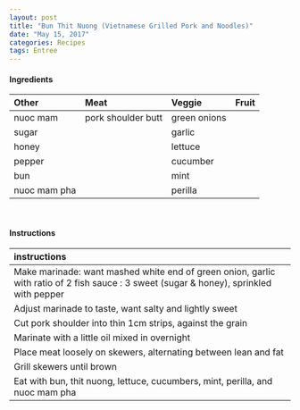 ```yaml
---
layout: post
title: "Bun Thit Nuong (Vietnamese Grilled Pork and Noodles)"
date: "May 15, 2017"
categories: Recipes
tags: Entree
---
```









#### Ingredients

<table class = "presenttab">
 <thead>
  <tr>
   <th style="text-align:left;"> Other </th>
   <th style="text-align:left;"> Meat </th>
   <th style="text-align:left;"> Veggie </th>
   <th style="text-align:left;"> Fruit </th>
  </tr>
 </thead>
<tbody>
  <tr>
   <td style="text-align:left;"> nuoc mam </td>
   <td style="text-align:left;"> pork shoulder butt </td>
   <td style="text-align:left;"> green onions </td>
   <td style="text-align:left;">  </td>
  </tr>
  <tr>
   <td style="text-align:left;"> sugar </td>
   <td style="text-align:left;">  </td>
   <td style="text-align:left;"> garlic </td>
   <td style="text-align:left;">  </td>
  </tr>
  <tr>
   <td style="text-align:left;"> honey </td>
   <td style="text-align:left;">  </td>
   <td style="text-align:left;"> lettuce </td>
   <td style="text-align:left;">  </td>
  </tr>
  <tr>
   <td style="text-align:left;"> pepper </td>
   <td style="text-align:left;">  </td>
   <td style="text-align:left;"> cucumber </td>
   <td style="text-align:left;">  </td>
  </tr>
  <tr>
   <td style="text-align:left;"> bun </td>
   <td style="text-align:left;">  </td>
   <td style="text-align:left;"> mint </td>
   <td style="text-align:left;">  </td>
  </tr>
  <tr>
   <td style="text-align:left;"> nuoc mam pha </td>
   <td style="text-align:left;">  </td>
   <td style="text-align:left;"> perilla </td>
   <td style="text-align:left;">  </td>
  </tr>
</tbody>
</table>

<br>

#### Instructions

<table class = "presenttabnoh">
 <thead>
  <tr>
   <th style="text-align:left;"> instructions </th>
  </tr>
 </thead>
<tbody>
  <tr>
   <td style="text-align:left;"> Make marinade: want mashed white end of green onion, garlic with ratio of 2 fish sauce : 3 sweet (sugar &amp; honey), sprinkled with pepper </td>
  </tr>
  <tr>
   <td style="text-align:left;"> Adjust marinade to taste, want salty and lightly sweet </td>
  </tr>
  <tr>
   <td style="text-align:left;"> Cut pork shoulder into thin 1cm strips, against the grain </td>
  </tr>
  <tr>
   <td style="text-align:left;"> Marinate with a little oil mixed in overnight </td>
  </tr>
  <tr>
   <td style="text-align:left;"> Place meat loosely on skewers, alternating between lean and fat </td>
  </tr>
  <tr>
   <td style="text-align:left;"> Grill skewers until brown </td>
  </tr>
  <tr>
   <td style="text-align:left;"> Eat with bun, thit nuong, lettuce, cucumbers, mint, perilla, and nuoc mam pha </td>
  </tr>
</tbody>
</table>

